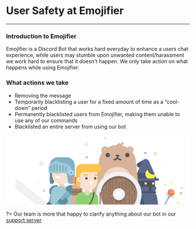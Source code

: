 # User Safety at Emojifier
---
### Introduction to Emojifier
Emojifier is a Discord Bot that works hard everyday to enhance a users chat experience, while users may stumble upon unwanted content/harassment we work hard to ensure that it doesn't happen. We only take action on what happens while using Emojifier.

### What actions we take
- Removing the message
- Temporarily blacklisting a user for a fixed amount of time as a “cool-down” period
- Permanently blacklisted users from Emojifier, making them unable to use any of our commands
- Blacklisted an entire server from using our bot


![bearprotection](../images/bearprotection.png)

?> Our team is more that happy to clarify anything about our bot in our [support server](https://discord.gg/qGvzMas)
